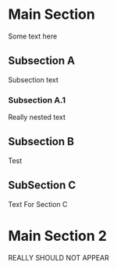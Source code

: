 # Main Section

Some text here

## Subsection A

Subsection text

### Subsection A.1

Really nested text

## Subsection B

Test

## SubSection C

Text For Section C

# Main Section 2

REALLY SHOULD NOT APPEAR
